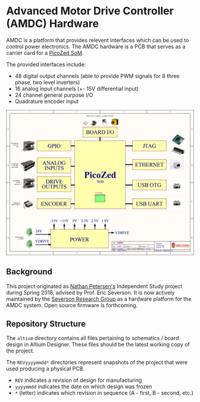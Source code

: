 # Advanced Motor Drive Controller (AMDC) Hardware

AMDC is a platform that provides relevent interfaces which can be used to control power electronics. The AMDC hardware is a PCB that serves as a carrier card for a [PicoZed SoM](http://zedboard.org/product/picozed).

The provided interfaces include:
- 48 digital output channels (able to provide PWM signals for 8 three phase, two level inverters)
- 16 analog input channels (+- 15V differential input)
- 24 channel general purpose I/O
- Quadrature encoder input

![AMDC Block Diagram](amdc-block-diagram.png?raw=true "AMDC Block Diagram")

## Background

This project originated as [Nathan Petersen's](https://github.com/npetersen2) Independent Study project during Spring 2018, advised by Prof. Eric Severson. It is now actively maintained by the [Severson Research Group](http://severson.wempec.wisc.edu/) as a hardware platform for the AMDC system. Open source firmware is forthcoming. 

## Repository Structure

The `altium` directory contains all files pertaining to schematics / board design in Altium Designer. These files should be the latest working copy of the project.

The `REVyyyymmdd*` directories represent snapshots of the project that were used producing a physical PCB.
- `REV` indicates a revision of design for manufacturing
- `yyyymmdd` indicates the date on which design was frozen
- `*` (letter) indicates which revision in sequence (A - first, B - second, etc.)
